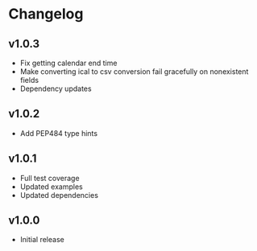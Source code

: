 Changelog
=========

v1.0.3
------

 - Fix getting calendar end time
 - Make converting ical to csv conversion fail gracefully on nonexistent fields
 - Dependency updates


v1.0.2
------

 - Add PEP484 type hints


v1.0.1
------

 - Full test coverage
 - Updated examples
 - Updated dependencies


v1.0.0
------

 - Initial release
